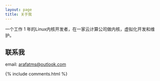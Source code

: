 ```yaml
---
layout: page
title: 关于我 
---
```


一个工作 1 年的Linux内核开发者，在一家云计算公司做内核，虚拟化开发和维护。

<h2> 联系我 </h2>  

email: arafatms@outlook.com

{% include comments.html %}

